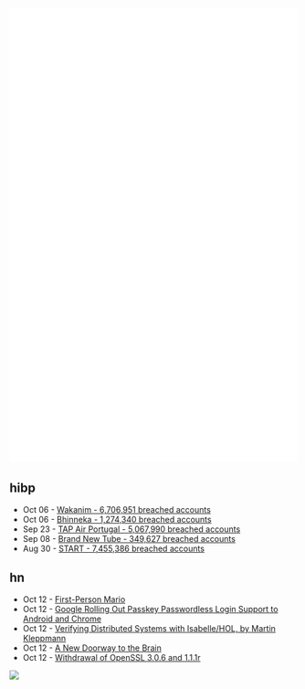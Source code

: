 ![Metrics](https://raw.githubusercontent.com/phixion/phixion/master/metrics.svg)

## hibp

<!--
for https://github.com/phixion/phixion/blob/main/.github/workflows/feeds.yml
-->
<!--START_SECTION:haveibeenpwnd-->
- Oct 06 - [Wakanim - 6,706,951 breached accounts](https://haveibeenpwned.com/PwnedWebsites#Wakanim)
- Oct 06 - [Bhinneka - 1,274,340 breached accounts](https://haveibeenpwned.com/PwnedWebsites#Bhinneka)
- Sep 23 - [TAP Air Portugal - 5,067,990 breached accounts](https://haveibeenpwned.com/PwnedWebsites#TAPAirPortugal)
- Sep 08 - [Brand New Tube - 349,627 breached accounts](https://haveibeenpwned.com/PwnedWebsites#BrandNewTube)
- Aug 30 - [START - 7,455,386 breached accounts](https://haveibeenpwned.com/PwnedWebsites#Start)
<!--END_SECTION:haveibeenpwnd-->

## hn

<!--
for https://github.com/phixion/phixion/blob/main/.github/workflows/feeds.yml
-->
<!--START_SECTION:hn-->
- Oct 12 - [First-Person Mario](https://mar1d.com/)
- Oct 12 - [Google Rolling Out Passkey Passwordless Login Support to Android and Chrome](https://android-developers.googleblog.com/2022/10/bringing-passkeys-to-android-and-chrome.html)
- Oct 12 - [Verifying Distributed Systems with Isabelle/HOL, by Martin Kleppmann](https://lawrencecpaulson.github.io/2022/10/12/verifying-distributed-systems-isabelle.html)
- Oct 12 - [A New Doorway to the Brain](https://nautil.us/a-new-doorway-to-the-brain-242099/)
- Oct 12 - [Withdrawal of OpenSSL 3.0.6 and 1.1.1r](https://mta.openssl.org/pipermail/openssl-announce/2022-October/000237.html)
<!--END_SECTION:hn-->

<!--
for https://yhype.me
-->
![](https://hit.yhype.me/github/profile?user_id=13013670)
